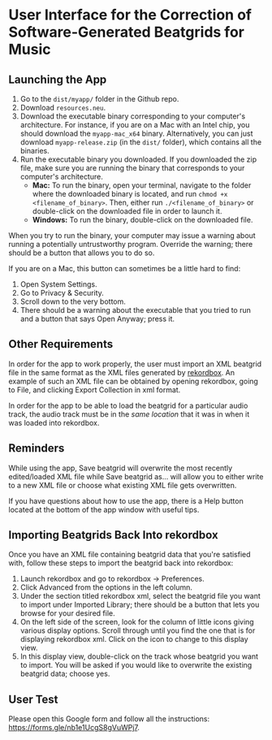# User Interface for the Correction of Software-Generated Beatgrids for Music

## Launching the App 

1. Go to the `dist/myapp/` folder in the Github repo.
2. Download `resources.neu`.
3. Download the executable binary corresponding to your computer's architecture. For instance, if you are on a Mac with an Intel chip, you should download the `myapp-mac_x64` binary. Alternatively, you can just download `myapp-release.zip` (in the `dist/` folder), which contains all the binaries.
4. Run the executable binary you downloaded. If you downloaded the zip file, make sure you are running the binary that corresponds to your computer's architecture.
    * <b>Mac:</b> To run the binary, open your terminal, navigate to the folder where the downloaded binary is located, and run `chmod +x <filename_of_binary>`. Then, either run `./<filename_of_binary>` or double-click on the downloaded file in order to launch it.
    * <b>Windows:</b> To run the binary, double-click on the downloaded file.

When you try to run the binary, your computer may issue a warning about running a potentially untrustworthy program. Override the warning; there should be a button that allows you to do so. 

If you are on a Mac, this button can sometimes be a little hard to find:
1. Open System Settings.
2. Go to Privacy & Security.
3. Scroll down to the very bottom.
4. There should be a warning about the executable that you tried to run and a button that says Open Anyway; press it.

## Other Requirements

In order for the app to work properly, the user must import an XML beatgrid file in the same format as the XML files generated by [rekordbox](https://rekordbox.com/en/). An example of such an XML file can be obtained by opening rekordbox, going to File, and clicking Export Collection in xml format.

In order for the app to be able to load the beatgrid for a particular audio track, the audio track must be in the <i>same location</i> that it was in when it was loaded into rekordbox.

## Reminders

While using the app, Save beatgrid will overwrite the most recently edited/loaded XML file while Save beatgrid as... will allow you to either write to a new XML file or choose what existing XML file gets overwritten.

If you have questions about how to use the app, there is a Help button located at the bottom of the app window with useful tips.

## Importing Beatgrids Back Into rekordbox

Once you have an XML file containing beatgrid data that you're satisfied with, follow these steps to import the beatgrid back into rekordbox:
1. Launch rekordbox and go to rekordbox -> Preferences.
2. Click Advanced from the options in the left column.
3. Under the section titled rekordbox xml, select the beatgrid file you want to import under Imported Library; there should be a button that lets you browse for your desired file.
4. On the left side of the screen, look for the column of little icons giving various display options. Scroll through until you find the one that is for displaying rekordbox xml. Click on the icon to change to this display view.
5. In this display view, double-click on the track whose beatgrid you want to import. You will be asked if you would like to overwrite the existing beatgrid data; choose yes.

## User Test

Please open this Google form and follow all the instructions: https://forms.gle/nb1e1UcgS8gVuWPj7.
